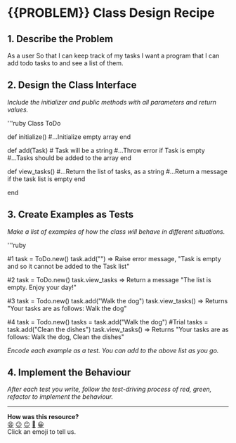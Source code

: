 # {{PROBLEM}} Class Design Recipe

## 1. Describe the Problem

As a user
So that I can keep track of my tasks
I want a program that I can add todo tasks to and see a list of them.

## 2. Design the Class Interface

_Include the initializer and public methods with all parameters and return values._

'''ruby
Class ToDo

def initialize()
 #...Initialize empty array
end

def add(Task) # Task will be a string
 #...Throw error if Task is empty
 #...Tasks should be added to the array
end

def view_tasks()
 #...Return the list of tasks, as a string
 #...Return a message if the task list is empty
end

end

## 3. Create Examples as Tests

_Make a list of examples of how the class will behave in different situations._

'''ruby

#1
task = ToDo.new()
task.add("") => Raise error message, "Task is empty and so it cannot be added to the Task list"

#2
task = ToDo.new()
task.view_tasks => Return a message "The list is empty. Enjoy your day!"

#3
task = Todo.new()
task.add("Walk the dog") 
task.view_tasks() => Returns "Your tasks are as follows: Walk the dog"

#4
task = Todo.new()
tasks = task.add("Walk the dog") #Trial
tasks = task.add("Clean the dishes")
task.view_tasks() => Returns "Your tasks are as follows: Walk the dog, Clean the dishes"


_Encode each example as a test. You can add to the above list as you go._

## 4. Implement the Behaviour

_After each test you write, follow the test-driving process of red, green, refactor to implement the behaviour._


<!-- BEGIN GENERATED SECTION DO NOT EDIT -->

---

**How was this resource?**  
[😫](https://airtable.com/shrUJ3t7KLMqVRFKR?prefill_Repository=makersacademy%2Fgolden-square&prefill_File=resources%2Fsingle_class_recipe_template.md&prefill_Sentiment=😫) [😕](https://airtable.com/shrUJ3t7KLMqVRFKR?prefill_Repository=makersacademy%2Fgolden-square&prefill_File=resources%2Fsingle_class_recipe_template.md&prefill_Sentiment=😕) [😐](https://airtable.com/shrUJ3t7KLMqVRFKR?prefill_Repository=makersacademy%2Fgolden-square&prefill_File=resources%2Fsingle_class_recipe_template.md&prefill_Sentiment=😐) [🙂](https://airtable.com/shrUJ3t7KLMqVRFKR?prefill_Repository=makersacademy%2Fgolden-square&prefill_File=resources%2Fsingle_class_recipe_template.md&prefill_Sentiment=🙂) [😀](https://airtable.com/shrUJ3t7KLMqVRFKR?prefill_Repository=makersacademy%2Fgolden-square&prefill_File=resources%2Fsingle_class_recipe_template.md&prefill_Sentiment=😀)  
Click an emoji to tell us.

<!-- END GENERATED SECTION DO NOT EDIT -->